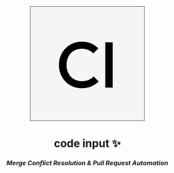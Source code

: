 <div align="center">
  <img src="assets/images/logo.png" alt="code input logo" width="300" />
  
  # **code input** ✨
  ### *Merge Conflict Resolution & Pull Request Automation*
</div>
